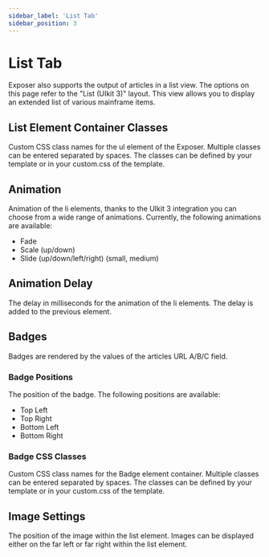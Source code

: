 ```yaml
---
sidebar_label: 'List Tab'
sidebar_position: 3
---
```


# List Tab
Exposer also supports the output of articles in a list view. The options on this page refer to the "List (UIkit 3)" 
layout. This view allows you to display an extended list of various mainframe items.
## List Element Container Classes
Custom CSS class names for the ul element of the Exposer. Multiple classes can be entered separated by spaces. 
The classes can be defined by your template or in your custom.css of the template.
## Animation
Animation of the li elements, thanks to the UIkit 3 integration you can choose from a wide range of animations. 
Currently, the following animations are available:
- Fade
- Scale (up/down)
- Slide (up/down/left/right) (small, medium)

## Animation Delay
The delay in milliseconds for the animation of the li elements. The delay is added to the previous element.

## Badges
Badges are rendered by the values of the articles URL A/B/C field.

### Badge Positions
The position of the badge. The following positions are available:
- Top Left
- Top Right
- Bottom Left
- Bottom Right

### Badge CSS Classes
Custom CSS class names for the Badge element container. Multiple classes can be entered separated by spaces. 
The classes can be defined by your template or in your custom.css of the template.

## Image Settings
The position of the image within the list element. Images can be displayed either on the far left or far right 
within the list element.